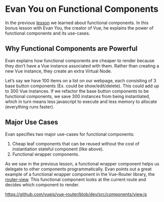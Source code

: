 # Evan You on Functional Components

In the previous [lesson](https://www.vuemastery.com/courses/advanced-components/functional-components) we learned about functional components. In this bonus lesson with Evan You, the creator of Vue, he explains the power of functional components and its use-cases.

## Why Functional Components are Powerful

Evan explains how functional components are cheaper to render because they don’t have a Vue instance associated with them. Rather than creating a new Vue instance, they create an extra Virtual Node.

Let’s say we have 100 items on a list on our webpage, each consisting of 3 base button components (Ex. could be show/edit/delete). This could add up to 300 Vue instances. If we refactor the base button components to be functional components, we save 300 instances from being instantiated, which in turn means less javascript to execute and less memory to allocate (everything runs faster).

## Major Use Cases

Evan specifies two major use-cases for functional components:

1. Cheap leaf components that can be reused without the cost of instantiation stateful component (like above).
2. Functional wrapper components.

As we saw in the previous lesson, a functional wrapper component helps us delegate to other components programmatically. Evan points out a great example of a functional wrapper component in the Vue-Router library, the [router-view](https://github.com/vuejs/vue-router/blob/dev/src/components/view.js#L5). This functional component looks at the current route and decides which component to render.

https://github.com/vuejs/vue-router/blob/dev/src/components/view.js